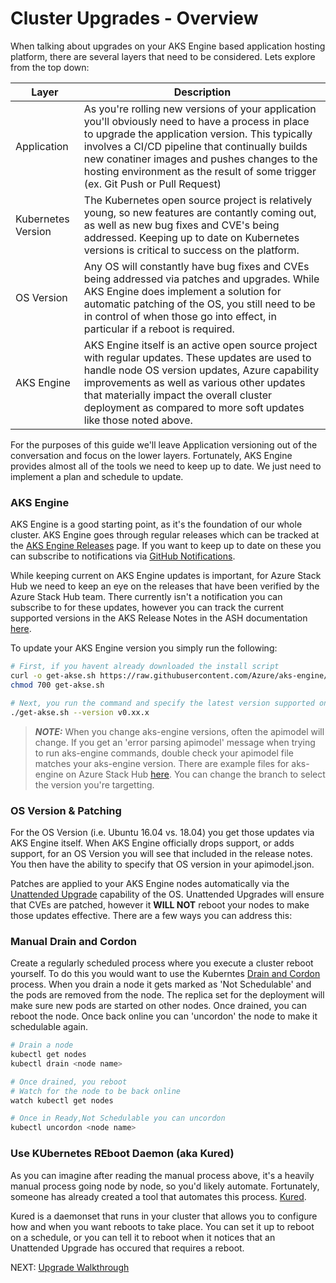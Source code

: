# Cluster Upgrades - Overview

When talking about upgrades on your AKS Engine based application hosting platform, there are several layers that need to be considered. Lets explore from the top down:


|Layer|Description|
|-----|-----------|
|Application|As you're rolling new versions of your application you'll obviously need to have a process in place to upgrade the application version. This typically involves a CI/CD pipeline that continually builds new conatiner images and pushes changes to the hosting environment as the result of some trigger (ex. Git Push or Pull Request)|
|Kubernetes Version|The Kubernetes open source project is relatively young, so new features are contantly coming out, as well as new bug fixes and CVE's being addressed. Keeping up to date on Kubernetes versions is critical to success on the platform.|
|OS Version|Any OS will constantly have bug fixes and CVEs being addressed via patches and upgrades. While AKS Engine does implement a solution for automatic patching of the OS, you still need to be in control of when those go into effect, in particular if a reboot is required.|
|AKS Engine|AKS Engine itself is an active open source project with regular updates. These updates are used to handle node OS version updates, Azure capability improvements as well as various other updates that materially impact the overall cluster deployment as compared to more soft updates like those noted above.|

For the purposes of this guide we'll leave Application versioning out of the conversation and focus on the lower layers. Fortunately, AKS Engine provides almost all of the tools we need to keep up to date. We just need to implement a plan and schedule to update.

### AKS Engine

AKS Engine is a good starting point, as it's the foundation of our whole cluster. AKS Engine goes through regular releases which can be tracked at the [AKS Engine Releases](https://github.com/Azure/aks-engine/releases) page. If you want to keep up to date on these you can subscribe to notifications via [GitHub Notifications](https://docs.github.com/en/github/managing-subscriptions-and-notifications-on-github/setting-up-notifications/about-notifications).

While keeping current on AKS Engine updates is important, for Azure Stack Hub we need to keep an eye on the releases that have been verified by the Azure Stack Hub team. There currently isn't a notification you can subscribe to for these updates, however you can track the current supported versions in the AKS Release Notes in the ASH documentation [here](https://docs.microsoft.com/en-us/azure-stack/user/kubernetes-aks-engine-release-notes?view=azs-2102#aks-engine-and-azure-stack-version-mapping).

To update your AKS Engine version you simply run the following:
```bash
# First, if you havent already downloaded the install script
curl -o get-akse.sh https://raw.githubusercontent.com/Azure/aks-engine/master/scripts/get-akse.sh
chmod 700 get-akse.sh

# Next, you run the command and specify the latest version supported on your Azure Stack Hub
./get-akse.sh --version v0.xx.x

```

>**_NOTE:_** When you change aks-engine versions, often the apimodel will change. If you get an 'error parsing apimodel' message when trying to run aks-engine commands, double check your apimodel file matches your aks-engine version. There are example files for aks-engine on Azure Stack Hub [here](https://github.com/Azure/aks-engine/tree/release-v0.60.0/examples/azure-stack). You can change the branch to select the version you're targetting.

### OS Version & Patching

For the OS Version (i.e. Ubuntu 16.04 vs. 18.04) you get those updates via AKS Engine itself. When AKS Engine officially drops support, or adds support, for an OS Version you will see that included in the release notes. You then have the ability to specify that OS version in your apimodel.json. 

Patches are applied to your AKS Engine nodes automatically via the [Unattended Upgrade](https://wiki.debian.org/UnattendedUpgrades) capability of the OS. Unattended Upgrades will ensure that CVEs are patched, however it **WILL NOT** reboot your nodes to make those updates effective. There are a few ways you can address this:

### Manual Drain and Cordon

Create a regularly scheduled process where you execute a cluster reboot yourself. To do this you would want to use the Kuberntes [Drain and Cordon](https://kubernetes.io/docs/tasks/administer-cluster/safely-drain-node/) process. When you drain a node it gets marked as 'Not Schedulable' and the pods are removed from the node. The replica set for the deployment will make sure new pods are started on other nodes. Once drained, you can reboot the node. Once back online you can 'uncordon' the node to make it schedulable again.

```bash
# Drain a node
kubectl get nodes
kubectl drain <node name>

# Once drained, you reboot
# Watch for the node to be back online
watch kubectl get nodes

# Once in Ready,Not Schedulable you can uncordon
kubectl uncordon <node name>
```

### Use **KU**bernetes **RE**boot **D**aemon (aka Kured)

As you can imagine after reading the manual process above, it's a heavily manual process going node by node, so you'd likely automate. Fortunately, someone has already created a tool that automates this process. [Kured](https://github.com/weaveworks/kured#readme). 

Kured is a daemonset that runs in your cluster that allows you to configure how and when you want reboots to take place. You can set it up to reboot on a schedule, or you can tell it to reboot when it notices that an Unattended Upgrade has occured that requires a reboot. 

NEXT: [Upgrade Walkthrough](./upgrade-walkthrough.md)